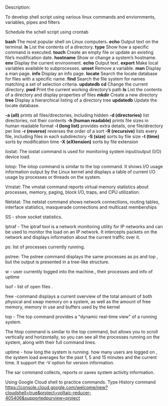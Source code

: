 Description:

To develop shell script using various linux commands and enviornments, variables, pipes and filters

Schedule the schell script using crontab



**bash**
The most popular shell on Linux computers.
**echo**
Output text on the terminal.
**ls**
List the contents of a directory.
**type**
Show how a specific command is executed.
**touch**
Create an empty file or update an existing file’s modification date.
**hostname**
Show or change a system’s hostname.
**env**
Display the current environment.
**echo**
Output text.
**export**
Make local variables available to subprocesses.
**unset**
Remove a variable.
**man**
Display a man page.
**info**
Display an info page.
**locate**
Search the locate database for files with a specific name.
**find**
Search the file system for names matching a set of selection criteria.
**updatedb**
**cd**
Change the current directory.
**pwd**
Print the current working directory’s path
**ls**
List the contents of a directory and display properties of files
**mkdir**
Create a new directory
**tree**
Display a hierarchical listing of a directory tree
**updatedb**
Update the locate database.

**-a (all)**
prints all files/directories, including hidden
**-d (directories)**
list directories, not their contents
**-h (human readable)**
prints file sizes in human readable format
**-l (long list)**
provides extra details, one file/directory per line
**-r (reverse)**
reverses the order of a sort
**-R (recursive)**
lists every file, including files in each subdirectory
**-S (size)**
sorts by file size
**-t (time)**
sorts by modification time
**-X (eXtension)**
sorts by file extension

Iostat:
The iostat command is used for monitoring system input/output (I/O) device load.

Iotop:
The iotop command is similar to the top command. It shows I/O usage information output by the Linux kernel and displays a table of current I/O usage by processes or threads on the system.

Vmstat:
The vmstat command reports virtual memory statistics about processes, memory, paging, block I/O, traps, and CPU utilization.

Netstat:
The netstat command shows network connections, routing tables, interface statistics, masquerade connections and multicast memberships

SS - show socket statistics.

Iptraf - The iptraf tool is a network monitoring utility for IP networks and can be used to monitor the load on an IP network. It
intercepts packets on the network and displays information about the current traffic over it.

ps:
list of processes currently running.

pstree:
The pstree command displays the same processes as ps and top , but the output is presented in a tree-like structure.

w - user currently logged into the machine., their processes and info of uptime 

lsof - list of open files .

free  -command displays a current overview of the total amount of both physical and swap memory on a system, as well as
the amount of free memory, memory in use and buffers used by the kernel

top - The top command provides a "dynamic real-time view" of a running system.

The htop command is similar to the top command, but allows you to scroll vertically and horizontally, so you can see all the
processes running on the system, along with their full command lines.

uptime - how long the system is running. how many users are logged on , the system load averages for
the past 1, 5 and 15 minutes and the current time. It support the -V option for version information.

The sar command collects, reports or saves system activity information.
































Using Google Cloud shell to practice commands. Type History command
https://console.cloud.google.com/welcome/new?cloudshell=true&project=voltaic-reducer-405406&supportedpurview=project
